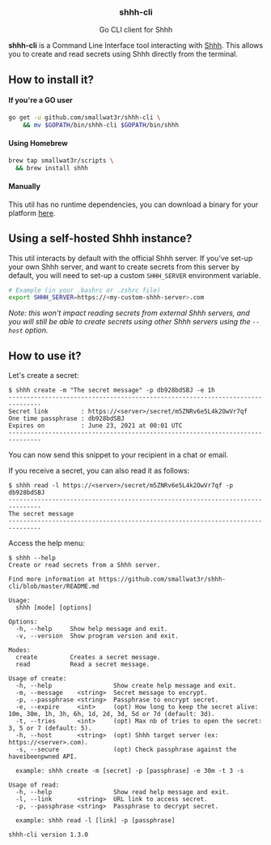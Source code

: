 <h3 align="center">shhh-cli</h3>
<p align="center">Go CLI client for Shhh</p>

**shhh-cli** is a Command Line Interface tool interacting with 
[Shhh](https://github.com/smallwat3r/shhh). This allows you to 
create and read secrets using Shhh directly from the terminal.  

## How to install it?  

#### If you're a GO user  
```sh
go get -u github.com/smallwat3r/shhh-cli \
    && mv $GOPATH/bin/shhh-cli $GOPATH/bin/shhh
```

#### Using Homebrew  

```sh
brew tap smallwat3r/scripts \
  && brew install shhh
```

#### Manually  

This util has no runtime dependencies, you can download a binary for 
your platform [here](https://github.com/smallwat3r/shhh-cli/releases).

## Using a self-hosted Shhh instance?  

This util interacts by default with the official Shhh server. If 
you've set-up your own Shhh server, and want to create secrets 
from this server by default, you will need to set-up a custom `SHHH_SERVER`
environment variable.

```sh 
# Example (in your .bashrc or .zshrc file)
export SHHH_SERVER=https://<my-custom-shhh-server>.com
```

_Note: this won't impact reading secrets from external Shhh servers, and
you will still be able to create secrets using other Shhh servers using the 
`--host` option._  

## How to use it?  

Let's create a secret:
```
$ shhh create -m "The secret message" -p db928bdSBJ -e 1h
-------------------------------------------------------------------------------
Secret link         : https://<server>/secret/m5ZNRv6e5L4k2OwVr7qf
One time passphrase : db928bdSBJ
Expires on          : June 23, 2021 at 00:01 UTC
-------------------------------------------------------------------------------
```

You can now send this snippet to your recipient in a chat or email.

If you receive a secret, you can also read it as follows:
```
$ shhh read -l https://<server>/secret/m5ZNRv6e5L4k2OwVr7qf -p db928bdSBJ
-------------------------------------------------------------------------------
The secret message
-------------------------------------------------------------------------------
```

Access the help menu:
```
$ shhh --help
Create or read secrets from a Shhh server.

Find more information at https://github.com/smallwat3r/shhh-cli/blob/master/README.md

Usage:
  shhh [mode] [options]

Options:
  -h, --help     Show help message and exit.
  -v, --version  Show program version and exit.

Modes:
  create         Creates a secret message.
  read           Read a secret message.

Usage of create:
  -h, --help                 Show create help message and exit.
  -m, --message    <string>  Secret message to encrypt.
  -p, --passphrase <string>  Passphrase to encrypt secret.
  -e, --expire     <int>     (opt) How long to keep the secret alive: 10m, 30m, 1h, 3h, 6h, 1d, 2d, 3d, 5d or 7d (default: 3d).
  -t, --tries      <int>     (opt) Max nb of tries to open the secret: 3, 5 or 7 (default: 5).
  -h, --host       <string>  (opt) Shhh target server (ex: https://<server>.com).
  -s, --secure               (opt) Check passphrase against the haveibeenpwned API.

  example: shhh create -m [secret] -p [passphrase] -e 30m -t 3 -s

Usage of read:
  -h, --help                 Show read help message and exit.
  -l, --link       <string>  URL link to access secret.
  -p, --passphrase <string>  Passphrase to decrypt secret.

  example: shhh read -l [link] -p [passphrase]

shhh-cli version 1.3.0
```
